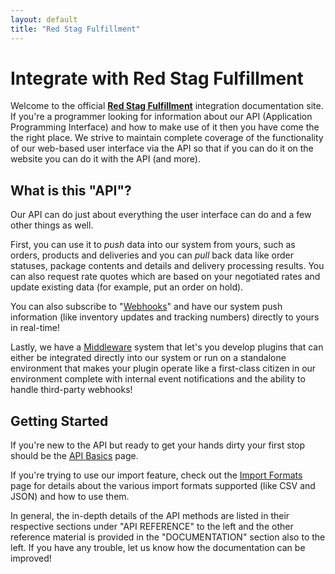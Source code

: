```yaml
---
layout: default
title: "Red Stag Fulfillment"
---
```


Integrate with Red Stag Fulfillment
=======

Welcome to the official **[Red Stag Fulfillment](http://redstagfulfillment.com)** integration documentation site.
If you're a programmer looking for information about our API (Application Programming Interface)
and how to make use of it then you have come the the right place. We strive to maintain complete
coverage of the functionality of our web-based user interface via the API so that if you
can do it on the website you can do it with the API (and more).

What is this "API"?
------

Our API can do just about everything the user interface can do and a few other things as well.

First, you can use it to _push_ data into our system from yours, such as orders, products and deliveries
and you can _pull_ back data like order statuses, package contents and details and delivery processing results.
You can also request rate quotes which are based on your negotiated rates and update existing data (for example,
put an order on hold).  

You can also subscribe to "[Webhooks](/ref/webhook.html)" and have our system push information
(like inventory updates and tracking numbers) directly to yours in real-time!

Lastly, we have a [Middleware](/doc/middleware.html) system that let's you develop plugins that can
either be integrated directly into our system or run on a standalone environment that makes your plugin
operate like a first-class citizen in our environment complete with internal event notifications and the
ability to handle third-party webhooks!

Getting Started
-------

If you're new to the API but ready to get your hands dirty your first stop should be
the [API Basics](/doc/api-basics.html) page.

If you're trying to use our import feature, check out the
[Import Formats](/doc/import-fomrats.html) page for details about the various import formats
supported (like CSV and JSON) and how to use them.

In general, the in-depth details of the API methods are listed in their respective sections
under "API REFERENCE" to the left and the other reference material is provided in the "DOCUMENTATION"
section also to the left. If you have any trouble, let us know how the documentation can be improved!
